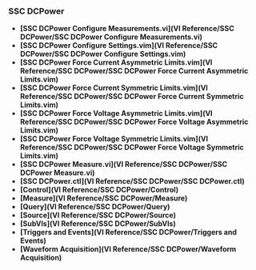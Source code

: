 ### SSC DCPower
- **[SSC DCPower Configure Measurements.vi](VI Reference/SSC DCPower/SSC DCPower Configure Measurements.vi)**
- **[SSC DCPower Configure Settings.vim](VI Reference/SSC DCPower/SSC DCPower Configure Settings.vim)**
- **[SSC DCPower Force Current Asymmetric Limits.vim](VI Reference/SSC DCPower/SSC DCPower Force Current Asymmetric Limits.vim)**
- **[SSC DCPower Force Current Symmetric Limits.vim](VI Reference/SSC DCPower/SSC DCPower Force Current Symmetric Limits.vim)**
- **[SSC DCPower Force Voltage Asymmetric Limits.vim](VI Reference/SSC DCPower/SSC DCPower Force Voltage Asymmetric Limits.vim)**
- **[SSC DCPower Force Voltage Symmetric Limits.vim](VI Reference/SSC DCPower/SSC DCPower Force Voltage Symmetric Limits.vim)**
- **[SSC DCPower Measure.vi](VI Reference/SSC DCPower/SSC DCPower Measure.vi)**
- **[SSC DCPower.ctl](VI Reference/SSC DCPower/SSC DCPower.ctl)**
- **[Control](VI Reference/SSC DCPower/Control)**
- **[Measure](VI Reference/SSC DCPower/Measure)**
- **[Query](VI Reference/SSC DCPower/Query)**
- **[Source](VI Reference/SSC DCPower/Source)**
- **[SubVIs](VI Reference/SSC DCPower/SubVIs)**
- **[Triggers and Events](VI Reference/SSC DCPower/Triggers and Events)**
- **[Waveform Acquisition](VI Reference/SSC DCPower/Waveform Acquisition)**
